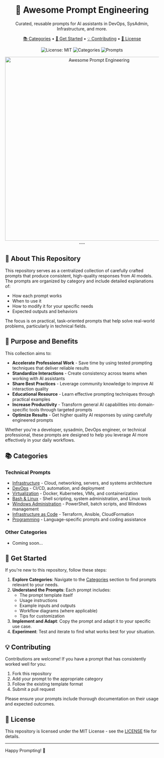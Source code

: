 <h1 align="center">🎯 Awesome Prompt Engineering</h1>
<p align="center">
  Curated, reusable prompts for AI assistants in DevOps, SysAdmin, Infrastructure, and more.
</p>

<p align="center">
  <a href="#categories">📚 Categories</a> • 
  <a href="#get-started">🚀 Get Started</a> • 
  <a href="#contributing">💡 Contributing</a> • 
  <a href="#license">📃 License</a>
</p>

<p align="center">
  <img src="https://img.shields.io/badge/License-MIT-yellow.svg" alt="License: MIT">
  <img src="https://img.shields.io/badge/Categories-10%2B-blue" alt="Categories">
  <img src="https://img.shields.io/badge/Prompts-50%2B-green" alt="Prompts">
</p>
<p align="center">
  <img src="https://raw.githubusercontent.com/awesome-prompt-engineering/awesome-prompt-engineering/main/assets/prompt-engineering.png" alt="Awesome Prompt Engineering" width="600">
---

## 🌟 About This Repository

This repository serves as a centralized collection of carefully crafted prompts that produce consistent, high-quality responses from AI models. The prompts are organized by category and include detailed explanations of:

- How each prompt works
- When to use it
- How to modify it for your specific needs
- Expected outputs and behaviors

The focus is on practical, task-oriented prompts that help solve real-world problems, particularly in technical fields.

## 🎯 Purpose and Benefits

This collection aims to:

- **Accelerate Professional Work** - Save time by using tested prompting techniques that deliver reliable results
- **Standardize Interactions** - Create consistency across teams when working with AI assistants
- **Share Best Practices** - Leverage community knowledge to improve AI interaction quality
- **Educational Resource** - Learn effective prompting techniques through practical examples
- **Increase Productivity** - Transform general AI capabilities into domain-specific tools through targeted prompts
- **Optimize Results** - Get higher quality AI responses by using carefully engineered prompts

Whether you're a developer, sysadmin, DevOps engineer, or technical professional, these prompts are designed to help you leverage AI more effectively in your daily workflows.

## 📚 Categories

### Technical Prompts

- [Infrastructure](./tech/infrastructure/README.md) - Cloud, networking, servers, and systems architecture
- [DevOps](./tech/devops/README.md) - CI/CD, automation, and deployment
- [Virtualization](./tech/virtualization/README.md) - Docker, Kubernetes, VMs, and containerization
- [Bash & Linux](./tech/bash-linux/README.md) - Shell scripting, system administration, and Linux tools
- [Windows Administration](./tech/windows/README.md) - PowerShell, batch scripts, and Windows management
- [Infrastructure as Code](./tech/iac/README.md) - Terraform, Ansible, CloudFormation
- [Programming](./tech/programming/README.md) - Language-specific prompts and coding assistance

### Other Categories

- Coming soon...

## 🚀 Get Started

If you're new to this repository, follow these steps:

1. **Explore Categories**: Navigate to the [Categories](#📚-categories) section to find prompts relevant to your needs.
2. **Understand the Prompts**: Each prompt includes:
   - The prompt template itself
   - Usage instructions
   - Example inputs and outputs
   - Workflow diagrams (where applicable)
   - Tips for customization
3. **Implement and Adapt**: Copy the prompt and adapt it to your specific use case.
4. **Experiment**: Test and iterate to find what works best for your situation.

## 💡 Contributing

Contributions are welcome! If you have a prompt that has consistently worked well for you:

1. Fork this repository
2. Add your prompt to the appropriate category
3. Follow the existing template format
4. Submit a pull request

Please ensure your prompts include thorough documentation on their usage and expected outcomes.

## 📃 License

This repository is licensed under the MIT License - see the [LICENSE](./LICENSE) file for details.

---

Happy Prompting! 🚀
